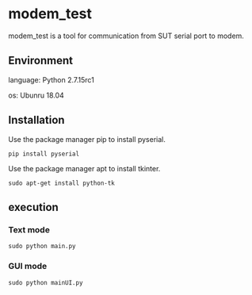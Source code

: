 # modem_test
modem_test is a tool for communication from SUT serial port to modem.

## Environment
language:	Python 2.7.15rc1

os: Ubunru 18.04

## Installation
Use the package manager pip to install pyserial.

    pip install pyserial
Use the package manager apt to install tkinter.

    sudo apt-get install python-tk

## execution
### Text mode
    sudo python main.py

### GUI mode
    sudo python mainUI.py
